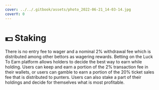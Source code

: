 ```yaml
---
cover: ../../.gitbook/assets/photo_2022-06-21_14-03-14.jpg
coverY: 0
---
```


# 💵 Staking

There is no entry fee to wager and a nominal 2% withdrawal fee which is distributed among other bettors as wagering rewards. Betting on the Luck To Earn platform allows holders to decide the best way to earn while holding. Users can keep and earn a portion of the 2% transaction fee in their wallets, or users can gamble to earn a portion of the 20% ticket sales fee that is distributed to punters. Users can also stake a part of their holdings and decide for themselves what is most profitable.
